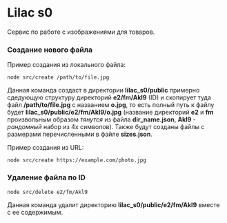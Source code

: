 # Lilac s0
Сервис по работе с изображениями для товаров.
### Cоздание нового файла
Пример создания из локального файла:

    node src/create /path/to/file.jpg

Данная команда создаст в директории **lilac_s0/public** примерно сдедующую структуру директорий **e2/fm/Akl9** (ID) и скопирует туда файл **/path/to/file.jpg** с названием **o.jpg**, то есть полный путь к файлу будет **lilac_s0/public/e2/fm/Akl9/o.jpg** (название директорий **e2** и **fm** произвольным образом *тянутся* из файла **dir_name.json**, **Akl9** - *рандомный* набор из 4х символов). Также будут созданы файлы с размерами перечисленными в файле **sizes.json**.

Пример создания из URL:

    node src/create https://example.com/photo.jpg

### Удаление файла по ID

    node src/delete e2/fm/Akl9

Данная команда удалит директорию **lilac_s0/public/e2/fm/Akl9** вместе с ее содержимым.
